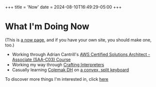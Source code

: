 +++
title = 'Now'
date = 2024-08-10T16:49:29-05:00
+++

# What I'm Doing Now

(This is [a now page](https://nownownow.com/about), and if you have your own site, you should make one, too.)

- Working through Adrian Cantrill's [AWS Certified Solutions Architect - Associate (SAA-C03) Course](https://learn.cantrill.io/p/aws-certified-solutions-architect-associate-saa-c03)
- Working my way through [Crafting Interpreters](https://craftinginterpreters.com/)
- Casually learning [Colemak DH](https://colemakmods.github.io/mod-dh/) on [a convex, split keyboard](https://www.moergo.com/pages/glove80-split-ergonomic-keyboard-wrist-hand-pain-free)

To discover more things I'm interested in, click [here](../../about)
